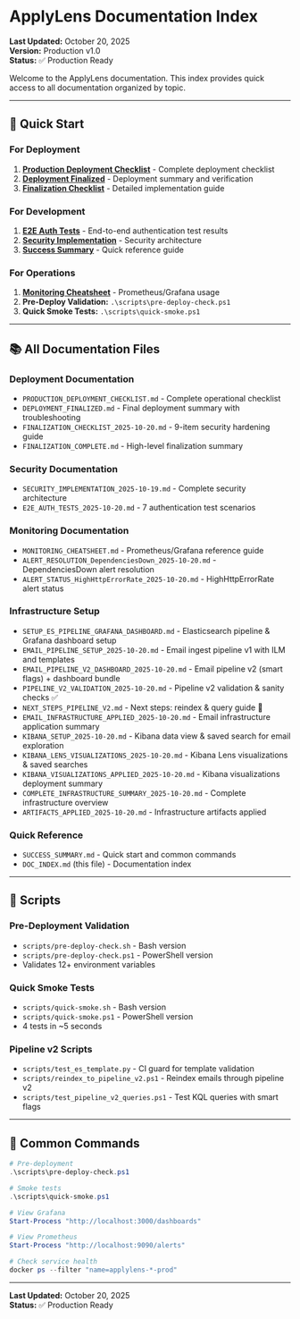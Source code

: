 # ApplyLens Documentation Index

**Last Updated:** October 20, 2025  
**Version:** Production v1.0  
**Status:** ✅ Production Ready

Welcome to the ApplyLens documentation. This index provides quick access to all documentation organized by topic.

---

## 🚀 Quick Start

### For Deployment
1. **[Production Deployment Checklist](PRODUCTION_DEPLOYMENT_CHECKLIST.md)** - Complete deployment checklist
2. **[Deployment Finalized](DEPLOYMENT_FINALIZED.md)** - Deployment summary and verification
3. **[Finalization Checklist](FINALIZATION_CHECKLIST_2025-10-20.md)** - Detailed implementation guide

### For Development
1. **[E2E Auth Tests](E2E_AUTH_TESTS_2025-10-20.md)** - End-to-end authentication test results
2. **[Security Implementation](SECURITY_IMPLEMENTATION_2025-10-19.md)** - Security architecture
3. **[Success Summary](SUCCESS_SUMMARY.md)** - Quick reference guide

### For Operations
1. **[Monitoring Cheatsheet](MONITORING_CHEATSHEET.md)** - Prometheus/Grafana usage
2. **Pre-Deploy Validation:** `.\scripts\pre-deploy-check.ps1`
3. **Quick Smoke Tests:** `.\scripts\quick-smoke.ps1`

---

## 📚 All Documentation Files

### Deployment Documentation
- `PRODUCTION_DEPLOYMENT_CHECKLIST.md` - Complete operational checklist
- `DEPLOYMENT_FINALIZED.md` - Final deployment summary with troubleshooting
- `FINALIZATION_CHECKLIST_2025-10-20.md` - 9-item security hardening guide
- `FINALIZATION_COMPLETE.md` - High-level finalization summary

### Security Documentation
- `SECURITY_IMPLEMENTATION_2025-10-19.md` - Complete security architecture
- `E2E_AUTH_TESTS_2025-10-20.md` - 7 authentication test scenarios

### Monitoring Documentation
- `MONITORING_CHEATSHEET.md` - Prometheus/Grafana reference guide
- `ALERT_RESOLUTION_DependenciesDown_2025-10-20.md` - DependenciesDown alert resolution
- `ALERT_STATUS_HighHttpErrorRate_2025-10-20.md` - HighHttpErrorRate alert status

### Infrastructure Setup
- `SETUP_ES_PIPELINE_GRAFANA_DASHBOARD.md` - Elasticsearch pipeline & Grafana dashboard setup
- `EMAIL_PIPELINE_SETUP_2025-10-20.md` - Email ingest pipeline v1 with ILM and templates
- `EMAIL_PIPELINE_V2_DASHBOARD_2025-10-20.md` - Email pipeline v2 (smart flags) + dashboard bundle
- `PIPELINE_V2_VALIDATION_2025-10-20.md` - Pipeline v2 validation & sanity checks ✅
- `NEXT_STEPS_PIPELINE_V2.md` - Next steps: reindex & query guide 🚀
- `EMAIL_INFRASTRUCTURE_APPLIED_2025-10-20.md` - Email infrastructure application summary
- `KIBANA_SETUP_2025-10-20.md` - Kibana data view & saved search for email exploration
- `KIBANA_LENS_VISUALIZATIONS_2025-10-20.md` - Kibana Lens visualizations & saved searches
- `KIBANA_VISUALIZATIONS_APPLIED_2025-10-20.md` - Kibana visualizations deployment summary
- `COMPLETE_INFRASTRUCTURE_SUMMARY_2025-10-20.md` - Complete infrastructure overview
- `ARTIFACTS_APPLIED_2025-10-20.md` - Infrastructure artifacts applied

### Quick Reference
- `SUCCESS_SUMMARY.md` - Quick start and common commands
- `DOC_INDEX.md` (this file) - Documentation index

---

## 🔧 Scripts

### Pre-Deployment Validation
- `scripts/pre-deploy-check.sh` - Bash version
- `scripts/pre-deploy-check.ps1` - PowerShell version
- Validates 12+ environment variables

### Quick Smoke Tests
- `scripts/quick-smoke.sh` - Bash version
- `scripts/quick-smoke.ps1` - PowerShell version
- 4 tests in ~5 seconds

### Pipeline v2 Scripts
- `scripts/test_es_template.py` - CI guard for template validation
- `scripts/reindex_to_pipeline_v2.ps1` - Reindex emails through pipeline v2
- `scripts/test_pipeline_v2_queries.ps1` - Test KQL queries with smart flags

---

## 🎯 Common Commands

```powershell
# Pre-deployment
.\scripts\pre-deploy-check.ps1

# Smoke tests
.\scripts\quick-smoke.ps1

# View Grafana
Start-Process "http://localhost:3000/dashboards"

# View Prometheus
Start-Process "http://localhost:9090/alerts"

# Check service health
docker ps --filter "name=applylens-*-prod"
```

---

**Last Updated:** October 20, 2025  
**Status:** ✅ Production Ready
